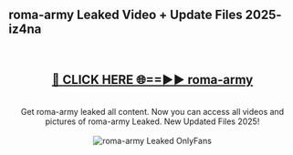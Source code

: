 <h2>roma-army Leaked Video + Update Files 2025- iz4na</h2>
<br>
<div align="center">
<h2><a href="https://libra.edu.pl?roma-army" rel="nofollow">🔴 CLICK HERE 🌐==►► roma-army</a></h2>
<br>
Get roma-army leaked all content. Now you can access all videos and pictures of roma-army Leaked. New Updated Files 2025!
<br>
<br>
<a href="https://libra.edu.pl?roma-army" rel="nofollow" data-target="animated-image.originalLink"><img src="https://i.ibb.co.com/WyWwxjT/player-gif2.gif" alt="roma-army Leaked OnlyFans" style="max-width: 100%; display: inline-block;" data-target="animated-image.originalImage"></a>
</div>
<br>